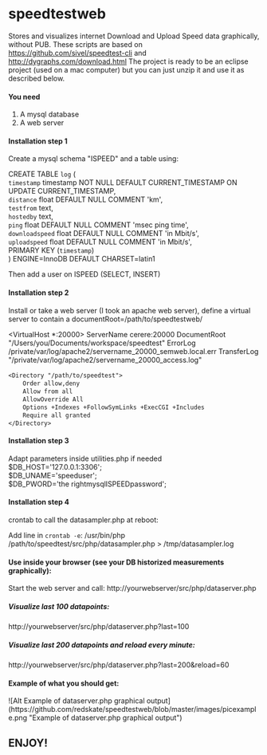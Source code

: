 # speedtestweb
Stores and visualizes internet Download and Upload Speed data graphically, without PUB.
These scripts are based on https://github.com/sivel/speedtest-cli and http://dygraphs.com/download.html
The project is ready to be an eclipse project (used on a mac computer) but you can just unzip it and use it as described below.

<h4>You need</h4>

1. A mysql database
2. A web server


<h4>Installation step 1</h4>

Create a mysql schema "ISPEED" and a table using:

  CREATE TABLE `log` (<br>
    `timestamp` timestamp NOT NULL DEFAULT CURRENT_TIMESTAMP ON UPDATE CURRENT_TIMESTAMP,<br>
    `distance` float DEFAULT NULL COMMENT 'km',<br>
    `testfrom` text,<br>
    `hostedby` text,<br>
    `ping` float DEFAULT NULL COMMENT 'msec ping time',<br>
    `downloadspeed` float DEFAULT NULL COMMENT 'in Mbit/s',<br>
    `uploadspeed` float DEFAULT NULL COMMENT 'in Mbit/s',<br>
    PRIMARY KEY (`timestamp`)<br>
  ) ENGINE=InnoDB DEFAULT CHARSET=latin1<br>

Then add a user on ISPEED (SELECT, INSERT)



<h4>Installation step 2</h4>

Install or take a web server (I took an apache web server), define a virtual server to contain a
documentRoot=/path/to/speedtestweb/

  <VirtualHost *:20000>
    ServerName cerere:20000
    DocumentRoot "/Users/you/Documents/workspace/speedtest"
    ErrorLog /private/var/log/apache2/servername_20000_semweb.local.err
    TransferLog "/private/var/log/apache2/servername_20000_access.log"

    <Directory "/path/to/speedtest">
        Order allow,deny
        Allow from all
        AllowOverride All
        Options +Indexes +FollowSymLinks +ExecCGI +Includes
        Require all granted
    </Directory>
  </VirtualHost>
  
<h4>Installation step 3</h4>
Adapt parameters inside utilities.php if needed<br>
  $DB_HOST='127.0.0.1:3306';<br>
  $DB_UNAME='speeduser';  <br>
  $DB_PWORD='the rightmysqlISPEEDpassword';

<h4>Installation step 4</h4>
crontab to call the datasampler.php at reboot:

Add line in `crontab -e`:
/usr/bin/php /path/to/speedtest/src/php/datasampler.php > /tmp/datasampler.log




<h4>Use inside your browser (see your DB historized measurements graphically):</h4>

Start the web server and call:  http://yourwebserver/src/php/dataserver.php

<h5>Visualize last 100 datapoints:</h5>
http://yourwebserver/src/php/dataserver.php?last=100
<h5>Visualize last 200 datapoints and reload every minute:</h5>
http://yourwebserver/src/php/dataserver.php?last=200&reload=60

<h4>Example of what you should get:</h4>
![Alt Example of dataserver.php graphical output](https://github.com/redskate/speedtestweb/blob/master/images/picexample.png "Example of dataserver.php graphical output")

<h2>ENJOY!</h2>
